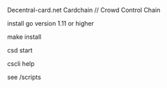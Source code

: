 Decentral-card.net Cardchain // Crowd Control Chain

install go version 1.11 or higher

make install

csd start

cscli help

see /scripts

